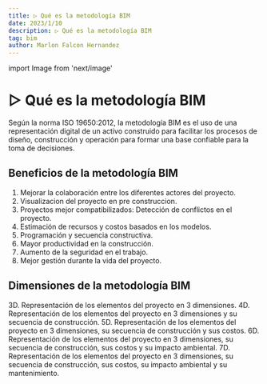 ```yaml
---
title: ▷ Qué es la metodología BIM
date: 2023/1/10
description: ▷ Qué es la metodología BIM
tag: bim
author: Marlon Falcon Hernandez
---
```

import Image from 'next/image'

#  ▷ Qué es la metodología BIM
Según la norma ISO 19650:2012, la metodología BIM es el uso de una representación digital de un activo construido para facilitar los procesos de diseño, construcción y operación para formar una base confiable para la toma de decisiones.

## Beneficios de la metodología BIM
1. Mejorar la colaboración entre los diferentes actores del proyecto.
2. Visualizacion del proyecto en pre construccion.
3. Proyectos mejor compatibilizados: Detección de conflictos en el proyecto.
4. Estimación de recursos y costos basados en los modelos.
5. Programación y secuencia constructiva.
6. Mayor productividad en la construcción.
7. Aumento de la seguridad en el trabajo.
8. Mejor gestión durante la vida del proyecto.

## Dimensiones de la metodología BIM
3D. Representación de los elementos del proyecto en 3 dimensiones.
4D. Representación de los elementos del proyecto en 3 dimensiones y su secuencia de construcción.
5D. Representación de los elementos del proyecto en 3 dimensiones, su secuencia de construcción y sus costos.
6D. Representación de los elementos del proyecto en 3 dimensiones, su secuencia de construcción, sus costos y su impacto ambiental.
7D. Representación de los elementos del proyecto en 3 dimensiones, su secuencia de construcción, sus costos, su impacto ambiental y su mantenimiento.
